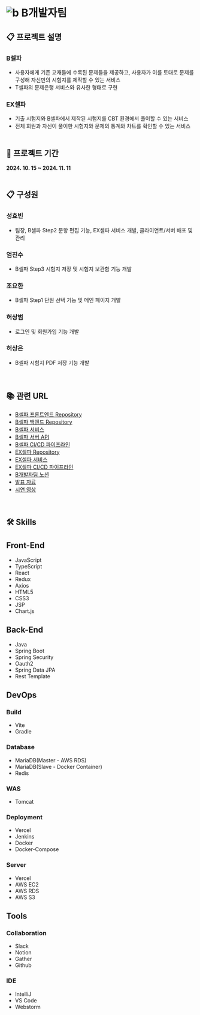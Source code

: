 # ![b](https://github.com/user-attachments/assets/04a0125c-e7b3-43f2-9a4c-9745d7ad820e) B개발자팀

## 📋 프로젝트 설명

### B셀파
- 사용자에게 기존 교재들에 수록된 문제들을 제공하고, 사용자가 이를 토대로 문제를 구성해 자신만의 시험지를 제작할 수 있는 서비스
- T셀파의 문제은행 서비스와 유사한 형태로 구현
### EX셀파
- 기출 시험지와 B셀파에서 제작된 시험지를 CBT 환경에서 풀이할 수 있는 서비스
- 전체 회원과 자신이 풀이한 시험지와 문제의 통계와 차트를 확인할 수 있는 서비스
    <br><br>

## 📅 프로젝트 기간
<b>2024. 10. 15 ~ 2024. 11. 11</b>
<br><br>

## 📋 구성원
### 성효빈
- 팀장, B셀파 Step2 문항 편집 기능, EX셀파 서비스 개발, 클라이언트/서버 배포 및 관리

### 엄진수
- B셀파 Step3 시험지 저장 및 시험지 보관함 기능 개발

### 조요한
- B셀파 Step1 단원 선택 기능 및 메인 페이지 개발

### 허상범
- 로그인 및 회원가입 기능 개발

### 허상은
- B셀파 시험지 PDF 저장 기능 개발
  <br><br><br>

## 📚 관련 URL

- [B셀파 프론트엔드 Repository](https://github.com/bgaebalja/bsherpa-frontend)
- [B셀파 백엔드 Repository](https://github.com/bgaebalja/bsherpa-backend)
- [B셀파 서비스](https://bsherpa.com)
- [B셀파 서버 API](https://bsherpa.duckdns.org/swagger-ui/index.html)
- [B셀파 CI/CD 파이프라인](http://hyobin-jenkins.duckdns.org:8080/job/bsherpa)
- [EX셀파 Repository](https://github.com/bgaebalja/exsherpa)
- [EX셀파 서비스](https://exsherpa.com)
- [EX셀파 CI/CD 파이프라인](http://hyobin-jenkins.duckdns.org:8080/job/exsherpa)
- [B개발자팀 노션](https://www.notion.so/B-e-GAEBALJA-123c5942ff2c80a8aac2cd410ff7fb4d)
- [발표 자료](https://www.canva.com/design/DAGWD1LaIIM/_NCQC7H3Nb6X0bD_ufa36A/edit?ui=eyJEIjp7IlQiOnsiQSI6IlBCRHRIY1MxbjlqMzF4OHgifX19)
- [시연 영상](https://youtu.be/tuUKSYSd1go)
  <br><br><br>

## 🛠️ Skills

## Front-End
- JavaScript
- TypeScript
- React
- Redux
- Axios
- HTML5
- CSS3
- JSP
- Chart.js
  <br>

## Back-End
- Java
- Spring Boot
- Spring Security
- Oauth2
- Spring Data JPA
- Rest Template

## DevOps

### Build
- Vite
- Gradle

### Database
- MariaDB(Master - AWS RDS)
- MariaDB(Slave - Docker Container)
- Redis

### WAS
- Tomcat

### Deployment
- Vercel
- Jenkins
- Docker
- Docker-Compose

### Server
- Vercel
- AWS EC2
- AWS RDS
- AWS S3
  <br>

## Tools

### Collaboration
- Slack
- Notion
- Gather
- Github

### IDE
- IntelliJ
- VS Code
- Webstorm
